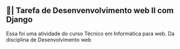## 📑| Tarefa de Desenvenvolvimento web II com Django

  Essa foi uma atividade do curso Técnico em Informática para web. Da disciplina de Desenvolvimento web 
 
